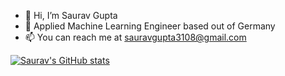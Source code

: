 - 👋 Hi, I’m Saurav Gupta
- 👀 Applied Machine Learning Engineer based out of Germany
- 📫 You can reach me at sauravgupta3108@gmail.com

  
[![Saurav's GitHub stats](https://github-readme-stats.vercel.app/api?username=sauravgarg540&show_icons=true&theme=algolia&count_private=true&show=reviews&theme=onedark&bg_color=30,e96443,904e95&title_color=fff&text_color=fff&include_all_commits=true)](https://github.com/sauravgarg54o)
<!---
sauravgarg540/sauravgarg540 is a ✨ special ✨ repository because its `README.md` (this file) appears on your GitHub profile.
You can click the Preview link to take a look at your changes.
--->

